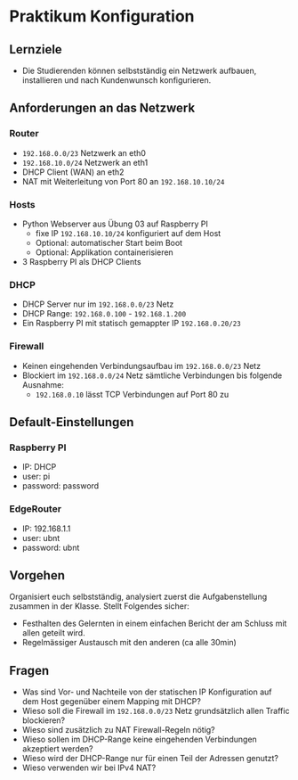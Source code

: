# Praktikum Konfiguration

## Lernziele

- Die Studierenden können selbstständig ein Netzwerk aufbauen, installieren und nach Kundenwunsch konfigurieren.

## Anforderungen an das Netzwerk

### Router
- `192.168.0.0/23` Netzwerk an eth0
- `192.168.10.0/24` Netzwerk an eth1
- DHCP Client (WAN) an eth2
- NAT mit Weiterleitung von Port 80 an `192.168.10.10/24`

### Hosts
- Python Webserver aus Übung 03 auf Raspberry PI 
  - fixe IP `192.168.10.10/24` konfiguriert auf dem Host
  - Optional: automatischer Start beim Boot
  - Optional: Applikation containerisieren
- 3 Raspberry PI als DHCP Clients

### DHCP
- DHCP Server nur im `192.168.0.0/23` Netz
- DHCP Range: `192.168.0.100` - `192.168.1.200`
- Ein Raspberry PI mit statisch gemappter IP `192.168.0.20/23`

### Firewall
- Keinen eingehenden Verbindungsaufbau im `192.168.0.0/23` Netz
- Blockiert im `192.168.0.0/24` Netz sämtliche Verbindungen bis folgende Ausnahme:
  - `192.168.0.10` lässt TCP Verbindungen auf Port 80 zu

## Default-Einstellungen

### Raspberry PI
- IP: DHCP
- user: pi
- password: password

### EdgeRouter
- IP: 192.168.1.1
- user: ubnt
- password: ubnt

## Vorgehen

Organisiert euch selbstständig, analysiert zuerst die Aufgabenstellung zusammen in der Klasse.
Stellt Folgendes sicher:
- Festhalten des Gelernten in einem einfachen Bericht der am Schluss mit allen geteilt wird.
- Regelmässiger Austausch mit den anderen (ca alle 30min)

## Fragen
- Was sind Vor- und Nachteile von der statischen IP Konfiguration auf dem Host gegenüber einem Mapping mit DHCP?
- Wieso soll die Firewall im `192.168.0.0/23` Netz grundsätzlich allen Traffic blockieren?
- Wieso sind zusätzlich zu NAT Firewall-Regeln nötig?
- Wieso sollen im DHCP-Range keine eingehenden Verbindungen akzeptiert werden?
- Wieso wird der DHCP-Range nur für einen Teil der Adressen genutzt?
- Wieso verwenden wir bei IPv4 NAT?